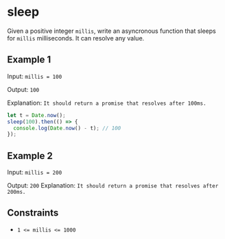 # sleep

Given a positive integer `millis`, write an asyncronous function that sleeps for `millis` milliseconds. It can resolve any value.

## Example 1

Input: `millis = 100`

Output: `100`

Explanation: `It should return a promise that resolves after 100ms.`

```javascript
let t = Date.now();
sleep(100).then(() => {
  console.log(Date.now() - t); // 100
});
```

## Example 2

Input: `millis = 200`

Output: `200`
Explanation: `It should return a promise that resolves after 200ms.`

## Constraints

- `1 <= millis <= 1000`
